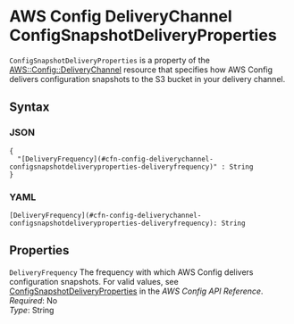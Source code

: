 # AWS Config DeliveryChannel ConfigSnapshotDeliveryProperties<a name="aws-properties-config-deliverychannel-configsnapshotdeliveryproperties"></a>

`ConfigSnapshotDeliveryProperties` is a property of the [AWS::Config::DeliveryChannel](aws-resource-config-deliverychannel.md) resource that specifies how AWS Config delivers configuration snapshots to the S3 bucket in your delivery channel\.

## Syntax<a name="w4ab1c21c10c81c29c27b5"></a>

### JSON<a name="aws-properties-config-deliverychannel-configsnapshotdeliveryproperties-syntax.json"></a>

```
{
  "[DeliveryFrequency](#cfn-config-deliverychannel-configsnapshotdeliveryproperties-deliveryfrequency)" : String
}
```

### YAML<a name="aws-properties-config-deliverychannel-configsnapshotdeliveryproperties-syntax.yaml"></a>

```
[DeliveryFrequency](#cfn-config-deliverychannel-configsnapshotdeliveryproperties-deliveryfrequency): String
```

## Properties<a name="w4ab1c21c10c81c29c27b7"></a>

`DeliveryFrequency`  <a name="cfn-config-deliverychannel-configsnapshotdeliveryproperties-deliveryfrequency"></a>
The frequency with which AWS Config delivers configuration snapshots\. For valid values, see [ConfigSnapshotDeliveryProperties](https://docs.aws.amazon.com/config/latest/APIReference/API_ConfigSnapshotDeliveryProperties.html) in the *AWS Config API Reference*\.  
*Required*: No  
*Type*: String